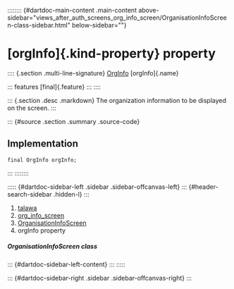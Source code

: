 :::::::: {#dartdoc-main-content .main-content above-sidebar="views_after_auth_screens_org_info_screen/OrganisationInfoScreen-class-sidebar.html" below-sidebar=""}
<div>

# [orgInfo]{.kind-property} property

</div>

:::: {.section .multi-line-signature}
[OrgInfo](../../models_organization_org_info/OrgInfo-class.html)
[orgInfo]{.name}

::: features
[final]{.feature}
:::
::::

::: {.section .desc .markdown}
The organization information to be displayed on the screen.
:::

::: {#source .section .summary .source-code}
## Implementation

``` language-dart
final OrgInfo orgInfo;
```
:::
::::::::

::::: {#dartdoc-sidebar-left .sidebar .sidebar-offcanvas-left}
::: {#header-search-sidebar .hidden-l}
:::

1.  [talawa](../../index.html)
2.  [org_info_screen](../../views_after_auth_screens_org_info_screen/)
3.  [OrganisationInfoScreen](../../views_after_auth_screens_org_info_screen/OrganisationInfoScreen-class.html)
4.  orgInfo property

##### OrganisationInfoScreen class

::: {#dartdoc-sidebar-left-content}
:::
:::::

::: {#dartdoc-sidebar-right .sidebar .sidebar-offcanvas-right}
:::
